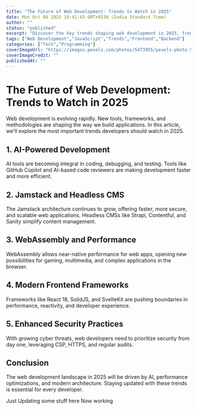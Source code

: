 ```yaml
---
title: "The Future of Web Development: Trends to Watch in 2025"
date: Mon Oct 06 2025 10:41:43 GMT+0530 (India Standard Time)
author: ""
status: "published"
excerpt: "Discover the key trends shaping web development in 2025, from AI-driven tools to modern frameworks."
tags: ["Web Development","JavaScript","Trends","Frontend","Backend"]
categories: ["Tech","Programming"]
coverImageUrl: "https://images.pexels.com/photos/5473955/pexels-photo-5473955.jpeg"
coverImageCredit: ""
publishedAt: ""
---
```


# The Future of Web Development: Trends to Watch in 2025

Web development is evolving rapidly. New tools, frameworks, and methodologies are shaping the way we build applications. In this article, we'll explore the most important trends developers should watch in 2025.

## 1. AI-Powered Development
AI tools are becoming integral in coding, debugging, and testing. Tools like GitHub Copilot and AI-based code reviewers are making development faster and more efficient.

## 2. Jamstack and Headless CMS
The Jamstack architecture continues to grow, offering faster, more secure, and scalable web applications. Headless CMSs like Strapi, Contentful, and Sanity simplify content management.

## 3. WebAssembly and Performance
WebAssembly allows near-native performance for web apps, opening new possibilities for gaming, multimedia, and complex applications in the browser.

## 4. Modern Frontend Frameworks
Frameworks like React 18, SolidJS, and SvelteKit are pushing boundaries in performance, reactivity, and developer experience.

## 5. Enhanced Security Practices
With growing cyber threats, web developers need to prioritize security from day one, leveraging CSP, HTTPS, and regular audits.

## Conclusion
The web development landscape in 2025 will be driven by AI, performance optimizations, and modern architecture. Staying updated with these trends is essential for every developer.

Just Updating some stuff here
Now working
